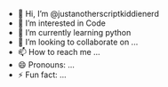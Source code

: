 - 👋 Hi, I’m @justanotherscriptkiddienerd
- 👀 I’m interested in Code
- 🌱 I’m currently learning python
- 💞️ I’m looking to collaborate on ...
- 📫 How to reach me ...
- 😄 Pronouns: ...
- ⚡ Fun fact: ...

<!---
justanotherscriptkiddienerd/justanotherscriptkiddienerd is a ✨ special ✨ repository because its `README.md` (this file) appears on your GitHub profile.
You can click the Preview link to take a look at your changes.
--->
